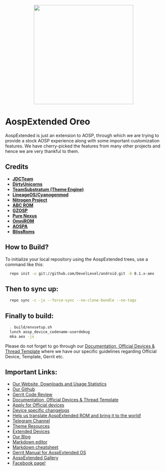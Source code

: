 <p align="center">
<img src="https://github.com/AospExtended/manifest/raw/7.1.1/aex_logo.png" width="320px" height="320px" > 
</p>

AospExtended Oreo
===========
AospExtended is just an extension to AOSP, through which we 
are trying to provide a stock AOSP experience along with some important 
customization features. We have cherry-picked the features from many 
other projects and hence we are very thankful to them.

Credits
-------
* [**JDCTeam**](https://github.com/AOSP-JF-MM)
* [**DirtyUnicorns**](https://github.com/DirtyUnicorns)
* [**TeamSubstratum (Theme Engine)**](https://github.com/Substratum)
* [**LineageOS/Cyanogenmod**](https://github.com/LineageOS)
* [**Nitrogen Project**](https://github.com/nitrogen-project)
* [**ABC ROM**](https://github.com/ezio84)
* [**GZOSP**](https://github.com/GZOSP)
* [**Pure Nexus**](https://github.com/PureNexusProject)
* [**OmniROM**](https://github.com/omnirom/)
* [**AOSPA**](https://github.com/aospa/)
* [**BlissRoms**](https://github.com/BlissRoms)

How to Build?
-------------

To initialize your local repository using the AospExtended trees, use a 
command like this:

```bash
  repo init -u git://github.com/DevelLevel/android.git -b 8.1.x-aex
```
  
Then to sync up:
----------------

```bash
  repo sync -c -jx --force-sync --no-clone-bundle --no-tags
```
Finally to build:
-----------------

```bash
  . build/envsetup.sh
  lunch aosp_device_codename-userdebug
  mka aex -jx
```


Please do not forget to go through our [Documentation, Official Devices & Thread Template](https://github.com/AospExtended/Documentation_and_thread-template/) where
we have our specific guidelines regarding Official Device, Template, Gerrit etc.

## Important Links:

- [Our Website, Downloads and Usage Statistics](http://www.aospextended.com/) 
- [Our Github](https://github.com/AospExtended/)  
- [Gerrit Code Review](http://gerrit.aospextended.com/) 
- [Documentation, Official Devices & Thread Template](https://github.com/AospExtended/Documentation_and_thread-template/) 
- [Apply for Official devices](https://github.com/AospExtended/official_devices) 
- [Device specific changelogs](https://github.com/AospExtended-Devices/Changelogs)
- [Help us translate AospExtended ROM and bring it to the world!](http://translate.aospextended.com/)
- [Telegram Channel](https://telegram.me/aospextended/) 
- [Theme Resources](https://github.com/AospExtended/AEX-Scripts/) 
- [Extended Devices](https://github.com/AospExtended-devices/) 
- [Our Blog](https://blog.aospextended.com/)
- [Markdown editor ](http://dillinger.io/) 
- [Markdown cheatsheet ](https://github.com/adam-p/markdown-here/wiki/Markdown-Cheatsheet) 
- [Gerrit Manual for AospExtended OS](http://gerrit.aospextended.com/Documentation/intro-user.html) 
- [AospExtended Gallery](https://aospextended.imgur.com/) 
- [Facebook page!](https://www.facebook.com/aospextended/) 

